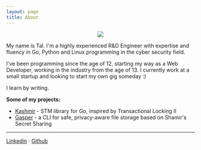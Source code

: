 ```yaml
---
layout: page
title: About
---
```


<p align="center">
  <img src="/assets/images/profile.jpg" />
</p>

My name is Tal. I'm a highly experienced R&D Engineer with expertise and fluency in Go, Python and Linux programming in the cyber security field.  

I've been programming since the age of 12, starting my way as a Web Developer, working in the industry from the age of 13. I currently work at a small startup and looking to start my own gig someday :)  

I learn by writing.
 

**Some of my projects:**

* [Kashmir](https://github.com/talhof8/kashmir) - STM library for Go, inspired by Transactional Locking II
* [Gasper](https://github.com/talhof8/gasper) - a CLI for safe, privacy-aware file storage based on Shamir's Secret Sharing

----------

[Linkedin](https://www.linkedin.com/in/tal-hoffman/) · [Github](https://github.com/talhof8)